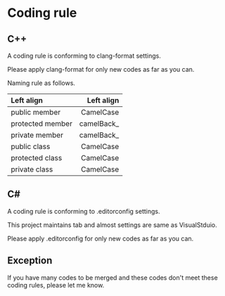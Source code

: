 
# Coding rule

## C++

A coding rule is conforming to clang-format settings.

Please apply clang-format for only new codes as far as you can.

Naming rule as follows.

| Left align | Left align |
|:-----------|------------:|
| public member | CamelCase |
| protected member | camelBack_ |
| private member | camelBack_ |
| public class | CamelCase |
| protected class | CamelCase |
| private class | CamelCase |

## C#

A coding rule is conforming to .editorconfig settings.

This project maintains tab and almost settings are same as VisualStduio.

Please apply .editorconfig for only new codes as far as you can.

## Exception

If you have many codes to be merged and these codes don't meet these coding rules, please let me know.